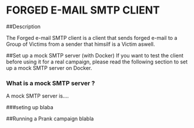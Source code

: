 # FORGED E-MAIL SMTP CLIENT

##Description

The Forged e-mail SMTP client is a client that sends forged e-mail to a Group of Victims from a sender that himsilf is a Victim aswell.

##Set up a mock SMTP server (with Docker)
If you want to test the client before using it for a real campaign, please read the following section to set up a mock SMTP server on Docker.

### What is a mock SMTP server ?
A mock SMTP server is....

###seting up
blaba

##Running a Prank campaign
blabla